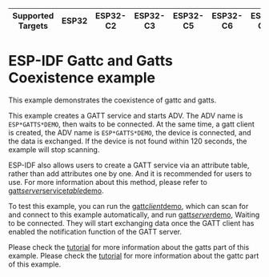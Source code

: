 | Supported Targets | ESP32 | ESP32-C2 | ESP32-C3 | ESP32-C5 | ESP32-C6 | ESP32-C61 | ESP32-H2 | ESP32-S3 |
| ----------------- | ----- | -------- | -------- | -------- | -------- | --------- | -------- | -------- |

ESP-IDF Gattc and Gatts Coexistence example
==============================================

This example demonstrates the coexistence of gattc and gatts.

This example creates a GATT service and starts ADV. The ADV name is `ESP*GATTS*DEMO`, then waits to be connected. At the same time, a gatt client is created, the ADV name is `ESP*GATTS*DEMO`, the device is connected, and the data is exchanged. If the device is not found within 120 seconds, the example will stop scanning.

ESP-IDF also allows users to create a GATT service via an attribute table, rather than add attributes one by one. And it is recommended for users to use. For more information about this method, please refer to [gatt*server*service*table*demo](../../ble/gatt*server*service_table).

To test this example, you can run the [gatt*client*demo](../../ble/gatt*client), which can scan for and connect to this example automatically, and run [gatt*server*demo](../../ble/gatt*server), Waiting to be connected. They will start exchanging data once the GATT client has enabled the notification function of the GATT server.

Please check the [tutorial](../../ble/gatt*server/tutorial/Gatt*Server*Example*Walkthrough.md) for more information about the gatts part of this example.
Please check the [tutorial](../../ble/gatt*client/tutorial/Gatt*Client*Example*Walkthrough.md) for more information about the gattc part of this example.

